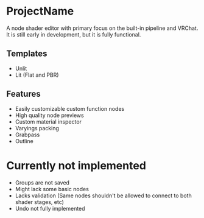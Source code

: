 # ProjectName
A node shader editor with primary focus on the built-in pipeline and VRChat. It is still early in development, but it is fully functional.

## Templates
- Unlit
- Lit (Flat and PBR)

## Features
- Easily customizable custom function nodes
- High quality node previews
- Custom material inspector
- Varyings packing
- Grabpass
- Outline

# Currently not implemented
- Groups are not saved
- Might lack some basic nodes
- Lacks validation (Same nodes shouldn't be allowed to connect to both shader stages, etc)
- Undo not fully implemented